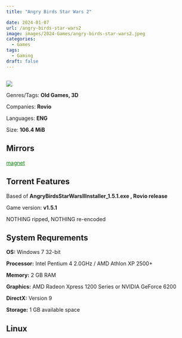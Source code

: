 ```yaml
---
title: "Angry Birds Star Wars 2"

date: 2024-01-07
url: /angry-birds-star-wars2
image: images/2024-Games/angry-birds-star-wars2.jpeg
categories:
  - Games
tags:
  - Gaming
draft: false
---
```

##
![](/images/2024-Games/angry-birds-star-wars2.jpeg)

Genres/Tags: **Old Games, 3D**

Companies: **Rovio**

Languages: **ENG**

Size: **106.4 MiB**

## Mirrors
<a href="magnet:?xt=urn:btih:TFIIHAMF26UHKXJ6C32ATO5UVV4CNSQ3&dn=Angry%20Birds%20Star%20Wars%202" style="color: green;">magnet</a>

## Torrent Features
Based of **AngryBirdsStarWarsIIInstaller_1.5.1.exe	, Rovio release**

Game version: **v1.5.1**

NOTHING ripped, NOTHING re-encoded

## System Requrements
**OS:** Windows 7 32-bit

**Processor:** Intel Pentium 4 2.0GHz / AMD Athlon XP 2500+

**Memory:** 2 GB RAM

**Graphics:** AMD Radeon Xpress 1200 Series or NVIDIA GeForce 6200

**DirectX:** Version 9

**Storage:** 1 GB available space


## Linux
